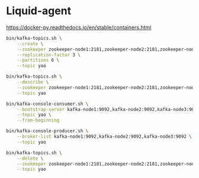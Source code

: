 # Liquid-agent

https://docker-py.readthedocs.io/en/stable/containers.html

```bash
bin/kafka-topics.sh \
	--create \
	--zookeeper zookeeper-node1:2181,zookeeper-node2:2181,zookeeper-node3:2181 \
	--replication-factor 3 \
	--partitions 6 \
	--topic yao
```

```bash
bin/kafka-topics.sh \
	--describe \
	--zookeeper zookeeper-node1:2181,zookeeper-node2:2181,zookeeper-node3:2181 \
	--topic yao
```

```bash
bin/kafka-console-consumer.sh \
	--bootstrap-server kafka-node1:9092,kafka-node2:9092,kafka-node3:9092 \
	--topic yao \
	--from-beginning
```

```bash
bin/kafka-console-producer.sh \
	--broker-list kafka-node1:9092,kafka-node2:9092,kafka-node3:9092 \
	--topic yao
```

```bash
bin/kafka-topics.sh \
	--delete \
	--zookeeper zookeeper-node1:2181,zookeeper-node2:2181,zookeeper-node3:2181 \
	--topic yao
```
